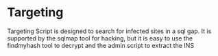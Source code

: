 # Targeting
Targeting Script is designed to search for infected sites in a sql gap. It is supported by the sqlmap tool for hacking, but it is easy to use the findmyhash tool to decrypt and the admin script to extract the INS
